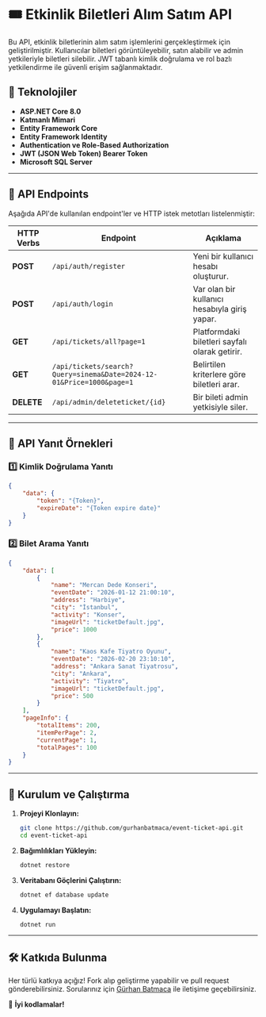 # 🎟 Etkinlik Biletleri Alım Satım API

Bu API, etkinlik biletlerinin alım satım işlemlerini gerçekleştirmek için geliştirilmiştir. Kullanıcılar biletleri görüntüleyebilir, satın alabilir ve admin yetkileriyle biletleri silebilir. JWT tabanlı kimlik doğrulama ve rol bazlı yetkilendirme ile güvenli erişim sağlanmaktadır.

## 🚀 Teknolojiler

- **ASP.NET Core 8.0**
- **Katmanlı Mimari**
- **Entity Framework Core**
- **Entity Framework Identity**
- **Authentication ve Role-Based Authorization**
- **JWT (JSON Web Token) Bearer Token**
- **Microsoft SQL Server**

---

## 📌 API Endpoints

Aşağıda API'de kullanılan endpoint'ler ve HTTP istek metotları listelenmiştir:

| HTTP Verbs | Endpoint                                                             | Açıklama                                       |
| ---------- | -------------------------------------------------------------------- | ---------------------------------------------- |
| **POST**   | `/api/auth/register`                                                 | Yeni bir kullanıcı hesabı oluşturur.           |
| **POST**   | `/api/auth/login`                                                    | Var olan bir kullanıcı hesabıyla giriş yapar.  |
| **GET**    | `/api/tickets/all?page=1`                                            | Platformdaki biletleri sayfalı olarak getirir. |
| **GET**    | `/api/tickets/search?Query=sinema&Date=2024-12-01&Price=1000&page=1` | Belirtilen kriterlere göre biletleri arar.     |
| **DELETE** | `/api/admin/deleteticket/{id}`                                       | Bir bileti admin yetkisiyle siler.             |

---

## 🔐 API Yanıt Örnekleri

### 1️⃣ **Kimlik Doğrulama Yanıtı**

```json
{
    "data": {
        "token": "{Token}",
        "expireDate": "{Token expire date}"
    }
}
```

### 2️⃣ **Bilet Arama Yanıtı**

```json
{
    "data": [
        {
            "name": "Mercan Dede Konseri",
            "eventDate": "2026-01-12 21:00:10",
            "address": "Harbiye",
            "city": "İstanbul",
            "activity": "Konser",
            "imageUrl": "ticketDefault.jpg",
            "price": 1000
        },
        {
            "name": "Kaos Kafe Tiyatro Oyunu",
            "eventDate": "2026-02-20 23:10:10",
            "address": "Ankara Sanat Tiyatrosu",
            "city": "Ankara",
            "activity": "Tiyatro",
            "imageUrl": "ticketDefault.jpg",
            "price": 500
        }
    ],
    "pageInfo": {
        "totalItems": 200,
        "itemPerPage": 2,
        "currentPage": 1,
        "totalPages": 100
    }
}
```

---

## 📌 Kurulum ve Çalıştırma

1. **Projeyi Klonlayın:**
   ```sh
   git clone https://github.com/gurhanbatmaca/event-ticket-api.git
   cd event-ticket-api
   ```
2. **Bağımlılıkları Yükleyin:**
   ```sh
   dotnet restore
   ```
3. **Veritabanı Göçlerini Çalıştırın:**
   ```sh
   dotnet ef database update
   ```
4. **Uygulamayı Başlatın:**
   ```sh
   dotnet run
   ```

---

## 🛠 Katkıda Bulunma

Her türlü katkıya açığız! Fork alıp geliştirme yapabilir ve pull request gönderebilirsiniz. Sorularınız için [Gürhan Batmaca](https://github.com/gurhanbatmaca) ile iletişime geçebilirsiniz.

🚀 **İyi kodlamalar!**
 
